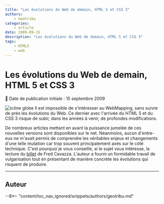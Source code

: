 ```yaml
---
title: "Les évolutions du Web de demain, HTML 5 et CSS 3"
authors:
    - Geotribu
categories:
    - article
date: 2009-09-15
description: "Les évolutions du Web de demain, HTML 5 et CSS 3"
tags:
    - HTML5
    - web
---
```


# Les évolutions du Web de demain, HTML 5 et CSS 3

:calendar: Date de publication initiale : 15 septembre 2009

![icône globe](https://cdn.geotribu.fr/img/internal/icons-rdp-news/world.png) Il est impossible de s'intéresser au WebMapping, sans suivre de prés les évolutions du Web. Ce dernier avec l'arrivée du HTML 5 et du CSS 3 risque de subir, dans les années à venir, de profondes modifications.

De nombreux articles mettant en avant la puissance jumelée de ces nouvelles versions sont disponibles sur le net. Néanmoins, aucun d'entre-eux ne m'avait permis de comprendre les véritables enjeux et changements d'une telle mutation car trop souvent principalement axés sur le côté technique. C'est pourquoi je vous conseille, si le sujet vous intéresse, la lecture du [billet](http://www.fredcavazza.net/2009/09/10/html-5-css-3-une-revolution-pour-les-interfaces-web/) de Fred Cavazza. L'auteur a fourni un formidable travail de vulgarisation tout en présentant de manière concrète les évolutions qui risquent de produire.

----

## Auteur

--8<-- "content/toc_nav_ignored/snippets/authors/geotribu.md"
